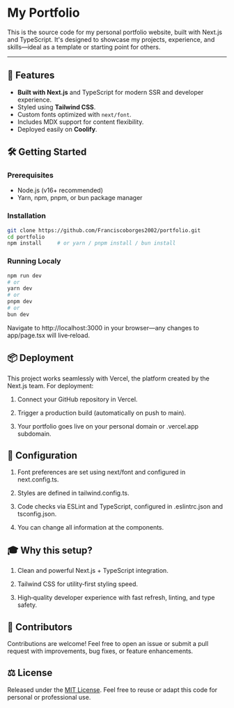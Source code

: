 # My Portfolio

This is the source code for my personal portfolio website, built with Next.js and TypeScript. It's designed to showcase my projects, experience, and skills—ideal as a template or starting point for others.

---

## 🚀 Features

- **Built with Next.js** and TypeScript for modern SSR and developer experience.
- Styled using **Tailwind CSS**.
- Custom fonts optimized with `next/font`.
- Includes MDX support for content flexibility.
- Deployed easily on **Coolify**.

## 🛠️ Getting Started

### Prerequisites

- Node.js (v16+ recommended)
- Yarn, npm, pnpm, or bun package manager

### Installation

```bash
git clone https://github.com/Franciscoborges2002/portfolio.git
cd portfolio
npm install     # or yarn / pnpm install / bun install
```

### Running Localy
```bash
npm run dev
# or
yarn dev
# or
pnpm dev
# or
bun dev
```

Navigate to http://localhost:3000 in your browser—any changes to app/page.tsx will live‑reload.

## 📦 Deployment
This project works seamlessly with Vercel, the platform created by the Next.js team. For deployment:

1. Connect your GitHub repository in Vercel.

2. Trigger a production build (automatically on push to main).

3. Your portfolio goes live on your personal domain or .vercel.app subdomain.

## 🔧 Configuration
1. Font preferences are set using next/font and configured in next.config.ts.

2. Styles are defined in tailwind.config.ts.

3. Code checks via ESLint and TypeScript, configured in .eslintrc.json and tsconfig.json.

4. You can change all information at the components.

## 🎓 Why this setup?
1. Clean and powerful Next.js + TypeScript integration.

2. Tailwind CSS for utility‑first styling speed.

3. High‑quality developer experience with fast refresh, linting, and type safety.

## 🧩 Contributors
Contributions are welcome! Feel free to open an issue or submit a pull request with improvements, bug fixes, or feature enhancements.

## ⚖️ License
Released under the [MIT License](./LICENSE). Feel free to reuse or adapt this code for personal or professional use.